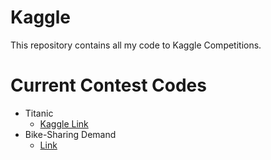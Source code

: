 # Kaggle
This repository contains all my code to Kaggle Competitions. 

# Current Contest Codes

* Titanic
  * [Kaggle Link](https://www.kaggle.com/c/titanic)
* Bike-Sharing Demand
  * [Link](https://www.kaggle.com/c/bike-sharing-demand/overview)
